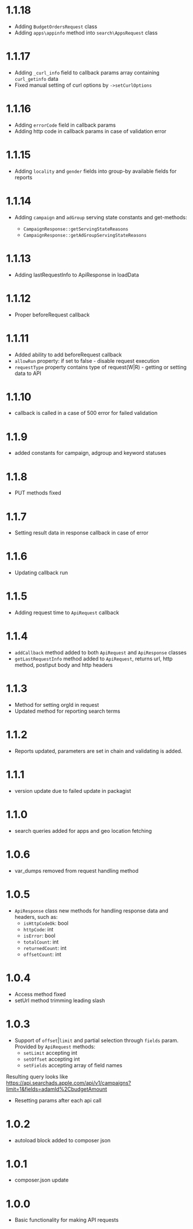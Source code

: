 # 1.1.18
 - Adding `BudgetOrdersRequest` class
 - Adding `apps\appinfo` method into `search\AppsRequest` class

# 1.1.17
 - Adding `_curl_info` field to callback params array containing `curl_getinfo` data
 - Fixed manual setting of curl options by `->setCurlOptions`

# 1.1.16
 - Adding `errorCode` field in callback params
 - Adding http code in callback params in case of validation error

# 1.1.15
 - Adding `locality` and `gender` fields into group-by available fields for reports

# 1.1.14
 - Adding `campaign` and `adGroup` serving state constants and get-methods:
  
   - `CampaignResponse::getServingStateReasons`
   - `CampaignResponse::getAdGroupServingStateReasons`

# 1.1.13
 - Adding lastRequestInfo to ApiResponse in loadData

# 1.1.12
 - Proper beforeRequest callback

# 1.1.11
 - Added ability to add beforeRequest callback
 - `allowRun` property: if set to false - disable request execution
 - `requestType` property contains type of request(W|R) - getting or setting data to API

# 1.1.10
 - callback is called in a case of 500 error for failed validation

# 1.1.9
 - added constants for campaign, adgroup and keyword statuses

# 1.1.8
 - PUT methods fixed

# 1.1.7
 - Setting result data in response callback in case of error

# 1.1.6 
 - Updating callback run

# 1.1.5
 - Adding request time to `ApiRequest` callback

# 1.1.4
 - `addCallback` method added to both `ApiRequest` and `ApiResponse` classes
 - `getLastRequestInfo` method added to `ApiRequest`, returns url, http method, post\put body and http headers

# 1.1.3
 - Method for setting orgId in request
 - Updated method for reporting search terms

# 1.1.2
 - Reports updated, parameters are set in chain and validating is added.

# 1.1.1
 - version update due to failed update in packagist

# 1.1.0
 - search queries added for apps and geo location fetching

# 1.0.6
 - var_dumps removed from request handling method

# 1.0.5

 - `ApiResponse` class new methods for handling response data and headers, such as:
    - `isHttpCodeOk`: bool
    - `httpCode`: int
    - `isError`: bool
    - `totalCount`: int
    - `returnedCount`: int
    - `offsetCount`: int

# 1.0.4
 - Access method fixed
 - setUrl method trimming leading slash

# 1.0.3
 - Support of `offset`|`limit` and partial selection through `fields` param.
 Provided by `ApiRequest` methods:
      - `setLimit` accepting int
      - `setOffset` accepting int
      - `setFields` accepting array of field names
  
 Resulting query looks like https://api.searchads.apple.com/api/v1/campaigns?limit=1&fields=adamId%2CbudgetAmount
 
 - Resetting params after each api call

# 1.0.2
 - autoload block added to composer json

# 1.0.1
 - composer.json update

# 1.0.0

 - Basic functionality for making API requests